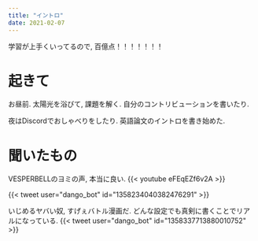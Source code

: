 ```yaml
---
title: "イントロ"
date: 2021-02-07
---
```


学習が上手くいってるので, 百億点！！！！！！！
# 起きて
お昼前. 太陽光を浴びて, 課題を解く. 自分のコントリビューションを書いたり.

夜はDiscordでおしゃべりをしたり.
英語論文のイントロを書き始めた.

# 聞いたもの
VESPERBELLのヨミの声, 本当に良い.
{{< youtube eFEqEZf6v2A >}}

{{< tweet user="dango_bot" id="1358234040382476291" >}}

いじめるヤバい奴, すげぇバトル漫画だ. どんな設定でも真剣に書くことでリアルになっている.
{{< tweet user="dango_bot" id="1358337713880010752" >}}